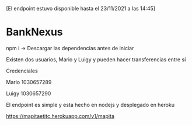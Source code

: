 [El endpoint estuvo disponible hasta el 23/11/2021 a las 14:45]

# BankNexus

npm i -> Descargar las dependencias antes de iniciar

Existen dos usuarios, Mario y Luigy y pueden hacer transferencias entre sí

Credenciales

Mario
1030657289

Luigy
1030657290

El endpoint es simple y esta hecho en nodejs y desplegado en heroku

https://mapitaetitc.herokuapp.com/v1/mapita



